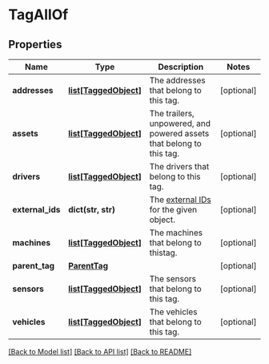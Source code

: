 # TagAllOf

## Properties
Name | Type | Description | Notes
------------ | ------------- | ------------- | -------------
**addresses** | [**list[TaggedObject]**](TaggedObject.md) | The addresses that belong to this tag. | [optional] 
**assets** | [**list[TaggedObject]**](TaggedObject.md) | The trailers, unpowered, and powered assets that belong to this tag. | [optional] 
**drivers** | [**list[TaggedObject]**](TaggedObject.md) | The drivers that belong to this tag. | [optional] 
**external_ids** | **dict(str, str)** | The [external IDs](https://developers.samsara.com/docs/external-ids) for the given object. | [optional] 
**machines** | [**list[TaggedObject]**](TaggedObject.md) | The machines that belong to thistag. | [optional] 
**parent_tag** | [**ParentTag**](ParentTag.md) |  | [optional] 
**sensors** | [**list[TaggedObject]**](TaggedObject.md) | The sensors that belong to this tag. | [optional] 
**vehicles** | [**list[TaggedObject]**](TaggedObject.md) | The vehicles that belong to this tag. | [optional] 

[[Back to Model list]](../README.md#documentation-for-models) [[Back to API list]](../README.md#documentation-for-api-endpoints) [[Back to README]](../README.md)


